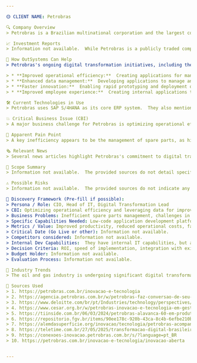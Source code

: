 ```yaml
---

🟡 CLIENT NAME: Petrobras

🔍 Company Overview
> Petrobras is a Brazilian multinational corporation and the largest company in Latin America.  It is primarily engaged in the exploration, production, refining, and sale of petroleum and natural gas.  They also have significant investments in petrochemicals and renewable energy.

📈 Investment Reports
> Information not available.  While Petrobras is a publicly traded company, specific links to their investment reports were not provided.

🧩 How OutSystems Can Help
> Petrobras's ongoing digital transformation initiatives, including the recent SAP S/4HANA conversion, present several opportunities for OutSystems.  The low-code platform could accelerate the development of applications supporting:

> * **Improved operational efficiency:**  Creating applications for managing spare parts, optimizing maintenance schedules, and streamlining internal processes.  The article mentioning a 60% productivity increase with low-code development suggests a strong potential for similar gains at Petrobras.
> * **Enhanced data management:**  Developing applications to manage and analyze the vast amounts of data generated by their operations, as highlighted by the news about their data storage infrastructure modernization.
> * **Faster innovation:**  Enabling rapid prototyping and deployment of new applications to support research and development initiatives, as indicated by their focus on innovation and technology.
> * **Improved employee experience:**  Creating internal applications to improve workflows and communication across different departments.

🛠️ Current Technologies in Use
> Petrobras uses SAP S/4HANA as its core ERP system.  They also mention using drones for industrial inspections and exploring AI tools.

💥 Critical Business Issue (CBI)
> A major business challenge for Petrobras is optimizing operational efficiency and leveraging data effectively to improve decision-making.  This is evident in their focus on digital transformation and investments in innovative technologies.

🚨 Apparent Pain Point
> A key inefficiency appears to be the management of spare parts, as highlighted by an article discussing challenges in this area.  This suggests a need for improved inventory management and supply chain optimization.

🗞️ Relevant News
> Several news articles highlight Petrobras's commitment to digital transformation, including the migration to SAP S/4HANA and investments in technologies like AI and drones.  There's also mention of a focus on improving productivity through innovative technologies, including low-code development.

📌 Scope Summary
> Information not available.  The provided sources do not detail specific project scopes.

⚠️ Possible Risks
> Information not available.  The provided sources do not indicate any specific risks related to potential OutSystems projects.

🧠 Discovery Framework (Pre-fill if possible):
> Persona / Role: CIO, Head of IT, Digital Transformation Lead
> CBI: Optimizing operational efficiency and leveraging data for improved decision-making.
> Business Problems: Inefficient spare parts management, challenges in data analysis, slow application development cycles.
> Specific Capabilities Needed: Low-code application development platform, rapid prototyping capabilities, integration with existing systems (SAP S/4HANA).
> Metrics / Value: Improved productivity, reduced operational costs, faster time-to-market for new applications.
> Critical Date (Go Live or other): Information not available.
> Competitors considered: Information not available.
> Internal Dev Capabilities:  They have internal IT capabilities, but are actively seeking external solutions to accelerate digital transformation.
> Decision Criteria: ROI, speed of implementation, integration with existing systems, vendor reputation.
> Budget Holder: Information not available.
> Evaluation Process: Information not available.

📰 Industry Trends
> The oil and gas industry is undergoing significant digital transformation, driven by the need for improved efficiency, cost reduction, and enhanced safety.  This includes increased adoption of cloud technologies, AI, and IoT, as well as a focus on sustainability.

📂 Sources Used
> 1. https://petrobras.com.br/inovacao-e-tecnologia
> 2. https://agencia.petrobras.com.br/w/petrobras-faz-conversao-de-seu-sistema-integrado-de-gestao
> 3. https://www.deloitte.com/br/pt/Industries/technology/perspectives/conversao-sap-petrobras.html
> 4. https://www.cesar.org.br/w/petrobras-inovacao-e-tecnologia-em-gestao-de-sobressalentes-para-eficiencia-operacional-na-industria
> 5. https://tiinside.com.br/06/03/2024/petrobras-alavanca-60-em-produtividade-com-desenvolvimento-low-code/
> 6. https://repositorio.fgv.br/items/90ee178c-920b-43ca-8c4b-6efbe210bbeb
> 7. https://alemdasuperficie.org/inovacao/tecnologia/petrobras-acompanha-gigantes-do-setor-e-mergulha-na-era-do-avanco-da-tecnologia/
> 8. https://teletime.com.br/27/05/2025/transformacao-digital-brasileira-mobiliza-petrobras-itau-einstein-e-sonda/
> 9. https://conexoes-inovacao.petrobras.com.br/s/?language=pt_BR
> 10. https://petrobras.com.br/inovacao-e-tecnologia/inovacao-aberta


---
```

